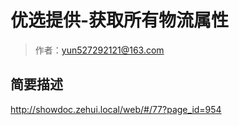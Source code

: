 # 优选提供-获取所有物流属性

> 作者：yun527292121@163.com

## 简要描述

http://showdoc.zehui.local/web/#/77?page_id=954